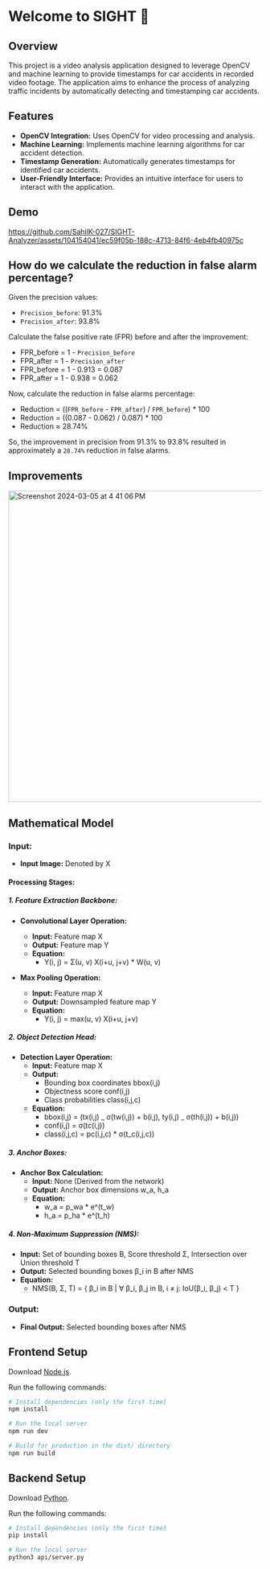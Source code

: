 # Welcome to SIGHT 👀
## Overview
This project is a video analysis application designed to leverage OpenCV and machine learning to provide timestamps for car accidents in recorded video footage. The application aims to enhance the process of analyzing traffic incidents by automatically detecting and timestamping car accidents.

## Features
- **OpenCV Integration:** Uses OpenCV for video processing and analysis.
- **Machine Learning:** Implements machine learning algorithms for car accident detection.
- **Timestamp Generation:** Automatically generates timestamps for identified car accidents.
- **User-Friendly Interface:** Provides an intuitive interface for users to interact with the application.

## Demo
https://github.com/SahilK-027/SIGHT-Analyzer/assets/104154041/ec59f05b-188c-4713-84f6-4eb4fb40975c

## How do we calculate the reduction in false alarm percentage?
Given the precision values:
- `Precision_before`: 91.3%
- `Precision_after`: 93.8%

Calculate the false positive rate (FPR) before and after the improvement:
- FPR_before = 1 - `Precision_before`
- FPR_after = 1 - `Precision_after`
- FPR_before = 1 - 0.913 = 0.087
- FPR_after = 1 - 0.938 = 0.062

Now, calculate the reduction in false alarms percentage:
- Reduction = ((`FPR_before` - `FPR_after`) / `FPR_before`) * 100
- Reduction = ((0.087 - 0.062) / 0.087) * 100
- Reduction ≈ 28.74%

So, the improvement in precision from 91.3% to 93.8% resulted in approximately a `28.74%` reduction in false alarms.

## Improvements
<img width="619" alt="Screenshot 2024-03-05 at 4 41 06 PM" src="https://github.com/SahilK-027/SIGHT-Analyzer/assets/104154041/0d5d3dae-ab42-4e08-a906-f1de24df4546">

## Mathematical Model
### Input:

- **Input Image:** Denoted by X

#### Processing Stages:

##### 1. Feature Extraction Backbone:

- **Convolutional Layer Operation:**

  - **Input:** Feature map X
  - **Output:** Feature map Y
  - **Equation:**
    - Y(i, j) = Σ(u, v) X(i+u, j+v) \* W(u, v)

- **Max Pooling Operation:**
  - **Input:** Feature map X
  - **Output:** Downsampled feature map Y
  - **Equation:**
    - Y(i, j) = max(u, v) X(i+u, j+v)

##### 2. Object Detection Head:

- **Detection Layer Operation:**
  - **Input:** Feature map X
  - **Output:**
    - Bounding box coordinates bbox(i,j)
    - Objectness score conf(i,j)
    - Class probabilities class(i,j,c)
  - **Equation:**
    - bbox(i,j) = (tx(i,j) _ σ(tw(i,j)) + b(i,j), ty(i,j) _ σ(th(i,j)) + b(i,j))
    - conf(i,j) = σ(tc(i,j))
    - class(i,j,c) = pc(i,j,c) \* σ(t_c(i,j,c))

##### 3. Anchor Boxes:

- **Anchor Box Calculation:**
  - **Input:** None (Derived from the network)
  - **Output:** Anchor box dimensions w_a, h_a
  - **Equation:**
    - w_a = p_wa \* e^(t_w)
    - h_a = p_ha \* e^(t_h)

##### 4. Non-Maximum Suppression (NMS):

- **Input:** Set of bounding boxes B, Score threshold Σ, Intersection over Union threshold T
- **Output:** Selected bounding boxes β_i in B after NMS
- **Equation:**
  - NMS(B, Σ, T) = { β_i in B | ∀ β_i, β_j in B, i ≠ j: IoU(β_i, β_j) < T }

### Output:

- **Final Output:** Selected bounding boxes after NMS

## Frontend Setup
Download [Node.js](https://nodejs.org/en/download/).

Run the following commands:

``` bash
# Install dependencies (only the first time)
npm install

# Run the local server
npm run dev

# Build for production in the dist/ directory
npm run build
```

## Backend Setup
Download [Python](https://www.python.org/downloads/).

Run the following commands:

``` bash
# Install dependencies (only the first time)
pip install

# Run the local server
python3 api/server.py 
```
